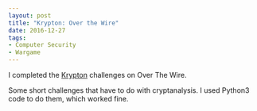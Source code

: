 ```yaml
---
layout: post
title: "Krypton: Over the Wire"
date: 2016-12-27
tags:
- Computer Security
- Wargame
---
```


I completed the <a href="http://overthewire.org/wargames/krypton/">Krypton</a>
challenges on Over The Wire. 
<!--end excerpt-->

Some short challenges that have to do with cryptanalysis. I used Python3
code to do them, which worked fine.
